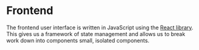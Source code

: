 # Frontend

The frontend user interface is written in JavaScript using the [React library](https://reactjs.org/). This gives us a framework of state management and allows us to break work down into components small, isolated components.
